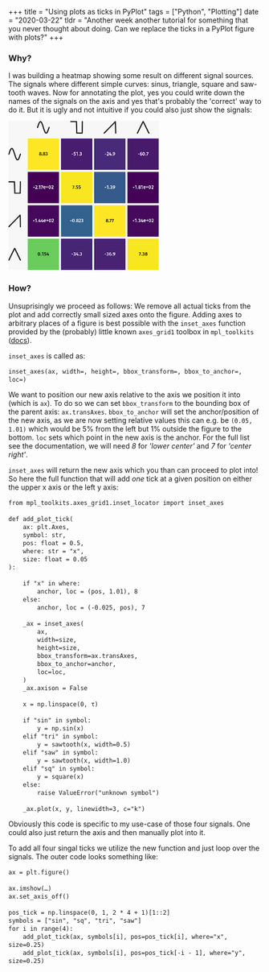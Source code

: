 +++
title = "Using plots as ticks in PyPlot"
tags = ["Python", "Plotting"]
date = "2020-03-22"
tldr = "Another week another tutorial for something that you never thought about doing. Can we replace the ticks in a PyPlot figure with plots?"
+++

### Why?

I was building a heatmap showing some result on different signal sources. The
signals where different simple curves: sinus, triangle, square and saw-tooth
waves. Now for annotating the plot, yes you could write down the names of the
signals on the axis and yes that's probably the 'correct' way to do it. But it
is ugly and not intuitive if you could also just show the signals:

![A histogram plot where the ticks on the left and top axis are printed as for different plots.](heatmap_ticks_plot.png)

### How?

Unsuprisingly we proceed as follows: We remove all actual ticks from the plot
and add correctly small sized axes onto the figure. Adding axes to arbitrary
places of a figure is best possible with the `inset_axes` function
provided by the (probably) little known `axes_grid1` toolbox in
`mpl_toolkits` ([docs](https://matplotlib.org/api/_as_gen/mpl_toolkits.axes_grid1.inset_locator.inset_axes.html#mpl_toolkits.axes_grid1.inset_locator.inset_axes)).

`inset_axes` is called as:

```py3
inset_axes(ax, width=, height=, bbox_transform=, bbox_to_anchor=, loc=)
```

We want to position our new axis relative to the axis we position it into
(which is `ax`). To do so we can set `bbox_transform` to
the bounding box of the parent axis: `ax.transAxes`. `bbox_to_anchor`
will set the anchor/position of the new axis, as we are now setting relative
values this can e.g. be `(0.05, 1.01)` which would be 5% from the
left but 1% outside the figure to the bottom. `loc` sets which point
in the new axis is the anchor. For the full list see the documentation, we will
need _8_ for _'lower center'_ and _7_ for _'center right'_.

`inset_axes` will return the new axis which you than can proceed to
plot into! So here the full function that will add _one_ tick at a given
position on either the upper x axis or the left y axis:

```py3
from mpl_toolkits.axes_grid1.inset_locator import inset_axes

def add_plot_tick(
    ax: plt.Axes,
    symbol: str,
    pos: float = 0.5,
    where: str = "x",
    size: float = 0.05
):

    if "x" in where:
        anchor, loc = (pos, 1.01), 8
    else:
        anchor, loc = (-0.025, pos), 7

    _ax = inset_axes(
        ax,
        width=size,
        height=size,
        bbox_transform=ax.transAxes,
        bbox_to_anchor=anchor,
        loc=loc,
    )
    _ax.axison = False

    x = np.linspace(0, τ)

    if "sin" in symbol:
        y = np.sin(x)
    elif "tri" in symbol:
        y = sawtooth(x, width=0.5)
    elif "saw" in symbol:
        y = sawtooth(x, width=1.0)
    elif "sq" in symbol:
        y = square(x)
    else:
        raise ValueError("unknown symbol")

    _ax.plot(x, y, linewidth=3, c="k")
```

Obviously this code is specific to my use-case of those four signals. One could
also just return the axis and then manually plot into it.

To add all four singal ticks we utilize the new function and just loop over the
signals. The outer code looks something like:


```py3
ax = plt.figure()

ax.imshow(…)
ax.set_axis_off()

pos_tick = np.linspace(0, 1, 2 * 4 + 1)[1::2]
symbols = ["sin", "sq", "tri", "saw"]
for i in range(4):
    add_plot_tick(ax, symbols[i], pos=pos_tick[i], where="x", size=0.25)
    add_plot_tick(ax, symbols[i], pos=pos_tick[-i - 1], where="y", size=0.25)
```
